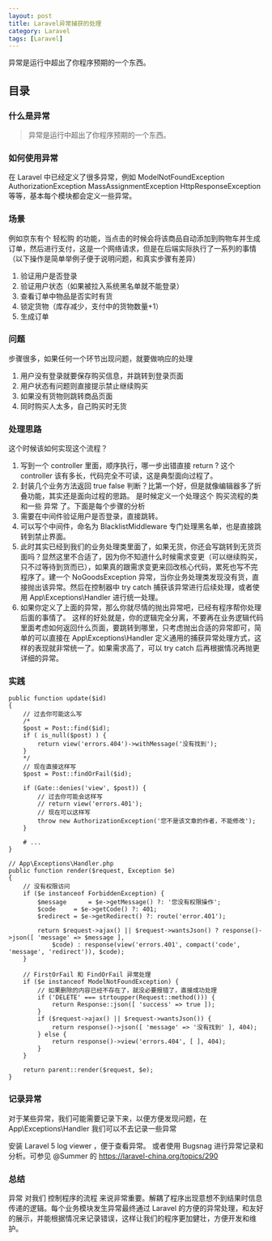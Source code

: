 ```yaml
---
layout: post
title: Laravel异常捕获的处理
category: Laravel 
tags: [Laravel]
---
```


异常是运行中超出了你程序预期的一个东西。

## 目录

### 什么是异常
> 异常是运行中超出了你程序预期的一个东西。

### 如何使用异常
在 Laravel 中已经定义了很多异常，例如  ModelNotFoundException   AuthorizationException   MassAssignmentException   HttpResponseException  等等，基本每个模块都会定义一些异常。

### 场景 
例如京东有个  轻松购  的功能，当点击的时候会将该商品自动添加到购物车并生成订单，然后进行支付，这是一个网络请求，但是在后端实际执行了一系列的事情（以下操作是简单举例子便于说明问题，和真实步骤有差异）
1. 验证用户是否登录
2. 验证用户状态（如果被拉入系统黑名单就不能登录）
3. 查看订单中物品是否实时有货
4. 锁定货物（库存减少，支付中的货物数量+1）
5. 生成订单

### 问题
步骤很多，如果任何一个环节出现问题，就要做响应的处理
1. 用户没有登录就要保存购买信息，并跳转到登录页面
2. 用户状态有问题则直接提示禁止继续购买
3. 如果没有货物则跳转商品页面
4. 同时购买人太多，自己购买时无货

### 处理思路
这个时候该如何实现这个流程？
1. 写到一个  controller  里面，顺序执行，哪一步出错直接  return  ? 这个  controller  该有多长，代码完全不可读，这是典型面向过程了。
2. 封装几个业务方法返回  true   false  判断？比第一个好，但是就像编辑器多了折叠功能，其实还是面向过程的思路。
是时候定义一个处理这个 购买流程的类 和一些 异常 了。下面是每个步骤的分析
1. 需要在中间件验证用户是否登录，直接跳转。
2. 可以写个中间件，命名为  BlacklistMiddleware  专门处理黑名单，也是直接跳转到禁止界面。
3. 此时其实已经到我们的业务处理类里面了，如果无货，你还会写跳转到无货页面吗？显然这里不合适了，因为你不知道什么时候需求变更（可以继续购买，只不过等待到货而已），如果真的跟需求变更来回改核心代码，累死也写不完程序了。建一个  NoGoodsException  异常，当你业务处理类发现没有货，直接抛出该异常。然后在控制器中  try catch  捕获该异常进行后续处理，或者使用  App\Exceptions\Handler  进行统一处理。
4. 如果你定义了上面的异常，那么你就尽情的抛出异常吧，已经有程序帮你处理后面的事情了。
这样的好处就是，你的逻辑完全分离，不要再在业务逻辑代码里面考虑如何返回什么页面，要跳转到哪里，只考虑抛出合适的异常即可，简单的可以直接在  App\Exceptions\Handler  定义通用的捕获异常处理方式，这样的表现就非常统一了。如果需求高了，可以  try catch  后再根据情况再抛更详细的异常。

### 实践
```$xslt
public function update($id)
{
    // 过去你可能这么写
    /*
    $post = Post::find($id);
    if ( is_null($post) ) {
        return view('errors.404')->withMessage('没有找到');
    }
    */
    // 现在直接这样写
    $post = Post::findOrFail($id);

    if (Gate::denies('view', $post)) {
        // 过去你可能会这样写
        // return view('errors.401');
        // 现在可以这样写
        throw new AuthorizationException('您不是该文章的作者，不能修改');
    }

    # ...
}
```

```$xslt
// App\Exceptions\Handler.php 
public function render($request, Exception $e)
{
    // 没有权限访问
    if ($e instanceof ForbiddenException) {
        $message      = $e->getMessage() ?: '您没有权限操作';
        $code     = $e->getCode() ?: 401;
        $redirect = $e->getRedirect() ?: route('error.401');

        return $request->ajax() || $request->wantsJson() ? response()->json([ 'message' => $message ],
            $code) : response(view('errors.401', compact('code', 'message', 'redirect')), $code);
    }

    // FirstOrFail 和 FindOrFail 异常处理
    if ($e instanceof ModelNotFoundException) {
        // 如果删除的内容已经不存在了，就没必要报错了，直接成功处理
        if ('DELETE' === strtoupper(Request::method())) {
            return Response::json([ 'success' => true ]);
        }
        if ($request->ajax() || $request->wantsJson()) {
            return response()->json([ 'message' => '没有找到' ], 404);
        } else {
            return response()->view('errors.404', [ ], 404);
        }
    }

    return parent::render($request, $e);
}
```

### 记录异常

对于某些异常，我们可能需要记录下来，以便方便发现问题，在  App\Exceptions\Handler  我们可以不去记录一些异常

安装  Laravel 5 log viewer  ，便于查看异常。
或者使用 Bugsnag 进行异常记录和分析。可参见 @Summer 的 https://laravel-china.org/topics/290

### 总结
 异常 对我们 控制程序的流程 来说非常重要。解耦了程序出现意想不到结果时信息传递的逻辑。每个业务模块发生异常最终通过  Laravel  的方便的异常处理，和友好的展示，并能根据情况来记录错误，这样让我们的程序更加健壮，方便开发和维护。